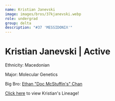 ```yaml
---
name: Kristian Janevski
image: images/bros/37kjanevski.webp
role: undergrad
group: delta
description: "#37 'MESSIDONIΛ'"
---
```


# Kristian Janevski | Active
Ethnicity: Macedonian

Major: Molecular Genetics

Big Bro: [Ethan "Doc McStuffin's" Chan](01echan)

[Click here](/ujis/) to view Kristian's Lineage!